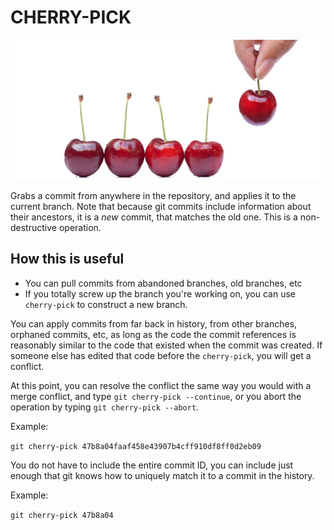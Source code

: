 # CHERRY-PICK

![cherry-pick](images/cherrypick.jpg)

Grabs a commit from anywhere in the repository, and applies it to the current
branch.  Note that because git commits include information about their
ancestors, it is a _new_ commit, that matches the old one.  This is a
non-destructive operation.

## __How this is useful__

*  You can pull commits from abandoned branches, old branches, etc
*  If you totally screw up the branch you're working on, you can use
   `cherry-pick` to construct a new branch.

You can apply commits from far back in history, from other branches, orphaned
commits, etc, as long as the code the commit references is reasonably similar
to the code that existed when the commit was created.  If someone else has
edited that code before the `cherry-pick`, you will get a conflict.

At this point, you can resolve the conflict the same way you would with a merge
conflict, and type `git cherry-pick --continue`, or you abort the operation by
typing `git cherry-pick --abort`.

Example:

`git cherry-pick 47b8a04faaf458e43907b4cff910df8ff0d2eb09`

You do not have to include the entire commit ID, you can include just enough
that git knows how to uniquely match it to a commit in the history.

Example:

`git cherry-pick 47b8a04`
